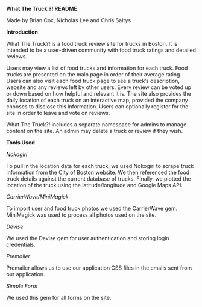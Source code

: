**What The Truck ?! README**

Made by Brian Cox, Nicholas Lee and Chris Saltys

**Introduction**

What The Truck?! is a food truck review site for trucks in Boston. It is intended to be a user-driven community with food truck ratings and detailed reviews.

Users may view a list of food trucks and information for each truck. Food trucks are presented on the main page in order of their average rating. Users can also visit each food truck page to see a truck’s description, website and any reviews left by other users. Every review can be voted up or down based on how helpful and relevant it is. The site also provides the daily location of each truck on an interactive map, provided the company chooses to disclose this information. Users can optionally register for the site in order to leave and vote on reviews.

What The Truck?! includes a separate namespace for admins to manage content on the site. An admin may delete a truck or review if they wish.

**Tools Used**

_Nokogiri_

To pull in the location data for each truck, we used Nokogiri to scrape truck information from the City of Boston website. We then referenced the food truck details against the current database of trucks. Finally, we plotted the location of the truck using the latitude/longitude and Google Maps API.

_CarrierWave/MiniMagick_

To import user and food truck photos we used the CarrierWave gem. MiniMagick was used to process all photos used on the site.

_Devise_

We used the Devise gem for user authentication and storing login credentials.

_Premailer_

Premailer allows us to use our application CSS files in the emails sent from our application.

_Simple Form_

We used this gem for all forms on the site.
